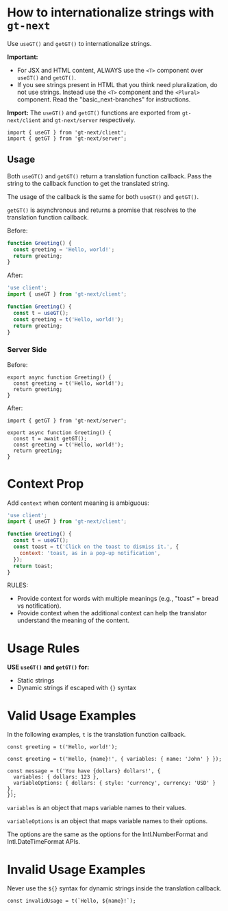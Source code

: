 # How to internationalize strings with `gt-next`

Use `useGT()` and `getGT()` to internationalize strings.

**Important:**

- For JSX and HTML content, ALWAYS use the `<T>` component over `useGT()` and `getGT()`.
- If you see strings present in HTML that you think need pluralization, do not use strings. Instead use the `<T>` component and the `<Plural>` component. Read the "basic_next-branches" for instructions.

**Import:** The `useGT()` and `getGT()` functions are exported from `gt-next/client` and `gt-next/server` respectively.

```tsx
import { useGT } from 'gt-next/client';
import { getGT } from 'gt-next/server';
```

## Usage

Both `useGT()` and `getGT()` return a translation function callback.
Pass the string to the callback function to get the translated string.

The usage of the callback is the same for both `useGT()` and `getGT()`.

`getGT()` is asynchronous and returns a promise that resolves to the translation function callback.

Before:

```jsx
function Greeting() {
  const greeting = 'Hello, world!';
  return greeting;
}
```

After:

```jsx
'use client';
import { useGT } from 'gt-next/client';

function Greeting() {
  const t = useGT();
  const greeting = t('Hello, world!');
  return greeting;
}
```

### Server Side

Before:

```tsx
export async function Greeting() {
  const greeting = t('Hello, world!');
  return greeting;
}
```

After:

```tsx
import { getGT } from 'gt-next/server';

export async function Greeting() {
  const t = await getGT();
  const greeting = t('Hello, world!');
  return greeting;
}
```

# Context Prop

Add `context` when content meaning is ambiguous:

```jsx
'use client';
import { useGT } from 'gt-next/client';

function Greeting() {
  const t = useGT();
  const toast = t('Click on the toast to dismiss it.', {
    context: 'toast, as in a pop-up notification',
  });
  return toast;
}
```

RULES:

- Provide context for words with multiple meanings (e.g., "toast" = bread vs notification).
- Provide context when the additional context can help the translator understand the meaning of the content.

# Usage Rules

**USE `useGT()` and `getGT()` for:**

- Static strings
- Dynamic strings if escaped with `{}` syntax

# Valid Usage Examples

In the following examples, `t` is the translation function callback.

```tsx
const greeting = t('Hello, world!');
```

```tsx
const greeting = t('Hello, {name}!', { variables: { name: 'John' } });
```

```tsx
const message = t('You have {dollars} dollars!', {
  variables: { dollars: 123 },
  variableOptions: { dollars: { style: 'currency', currency: 'USD' } },
});
```

`variables` is an object that maps variable names to their values.

`variableOptions` is an object that maps variable names to their options.

The options are the same as the options for the Intl.NumberFormat and Intl.DateTimeFormat APIs.

# Invalid Usage Examples

Never use the `${}` syntax for dynamic strings inside the translation callback.

```tsx
const invalidUsage = t(`Hello, ${name}!`);
```

